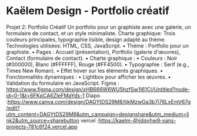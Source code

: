 # Kaëlem Design - Portfolio créatif

Projet 2: Portfolio Créatif
Un portfolio pour un graphiste avec une galerie, un formulaire de contact, et un style minimaliste.
Charte graphique: Trois couleurs principales, typographie lisible, design adapté au thème.
Technologies utilisées: HTML, CSS, JavaScript.
• Thème : Portfolio pour un graphiste.
• Pages : Accueil (présentation), Portfolio (galerie d'œuvres), Contact (formulaire de contact).
• Charte graphique :
• Couleurs : Noir (#000000), Blanc (#FFFFFF), Rouge (#FF4500).
• Typographie : Serif (e.g., Times New Roman).
• Effet hover sur les éléments graphiques.
• Fonctionnalités dynamiques :
• Lightbox pour afficher les œuvres.
• Validation du formulaire en JavaScript.
Figma : https://www.figma.com/design/xHB666W6WU5hzfSw1I61Cj/Untitled?node-id=0-1&t=6FKpCA6ZleFMaYds-1
Diapo :https://www.canva.com/design/DAGYtDS29M8/tjkMzwGa3b7j76LxEmV67g/edit?utm_content=DAGYtDS29M8&utm_campaign=designshare&utm_medium=link2&utm_source=sharebutton
vercel :https://kaelm-4hjdqyhw9-xans-projects-781c6f24.vercel.app
